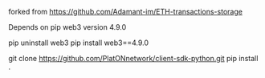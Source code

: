 forked from https://github.com/Adamant-im/ETH-transactions-storage

Depends on pip web3 version 4.9.0

pip uninstall web3
pip install web3==4.9.0

git clone https://github.com/PlatONnetwork/client-sdk-python.git
pip install .